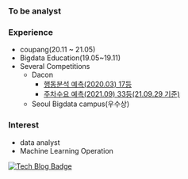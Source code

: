 ### To be analyst

### Experience
- coupang(20.11 ~ 21.05)
- Bigdata Education(19.05~19.11)
- Several Competitions
    - Dacon
        - [행동분석 예측(2020.03) 17등](https://github.com/koreahong/statcraft2_analyst.git)
        - [주차수요 예측(2021.09) 33등(21.09.29 기준)](https://github.com/koreahong/parking_lot_analysis.git)
    - Seoul Bigdata campus(우수상)
    
### Interest
- data analyst
- Machine Learning Operation

<div align=left>

[![Tech Blog Badge](http://img.shields.io/badge/-Tech%20blog-black?style=flat-square&logo=github&link=https://koreahong.github.io/)](https://koreahong.github.io/) 

</div>